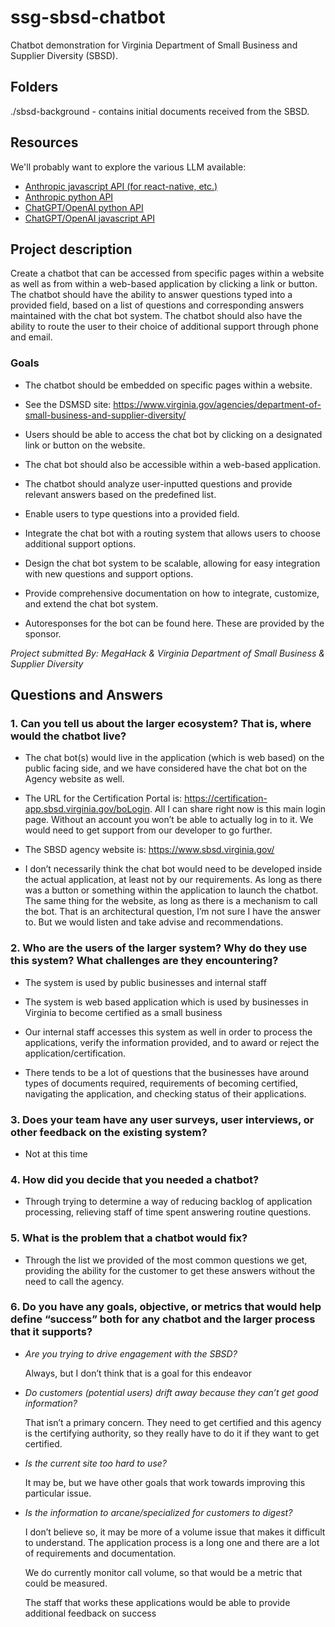 # ssg-sbsd-chatbot

Chatbot demonstration for Virginia Department of Small Business and Supplier Diversity (SBSD).

## Folders

./sbsd-background - contains initial documents received from the SBSD.

## Resources

We'll probably want to explore the various LLM available:

* [Anthropic javascript API (for react-native, etc.)](https://github.com/anthropics/anthropic-sdk-typescript)
* [Anthropic python API](https://github.com/anthropics/anthropic-sdk-python)
* [ChatGPT/OpenAI python API](https://github.com/openai/openai-python)
* [ChatGPT/OpenAI javascript API](https://github.com/openai/openai-node)


## Project description

Create a chatbot that can be accessed from specific pages within a website as well as from within a web-based application by clicking a link or button. The chatbot should have the ability to answer questions typed into a provided field, based on a list of questions and corresponding answers maintained with the chat bot system. The chatbot should also have the ability to route the user to their choice of additional support through phone and email.

### Goals

* The chatbot should be embedded on specific pages within a website. 

* See the DSMSD site: <https://www.virginia.gov/agencies/department-of-small-business-and-supplier-diversity/>

* Users should be able to access the chat bot by clicking on a designated link or button on the website.

* The chat bot should also be accessible within a web-based application.

* The chatbot should analyze user-inputted questions and provide relevant answers based on the predefined list.

* Enable users to type questions into a provided field.

* Integrate the chat bot with a routing system that allows users to choose additional support options.

* Design the chat bot system to be scalable, allowing for easy integration with new questions and support options.

* Provide comprehensive documentation on how to integrate, customize, and extend the chat bot system.

* Autoresponses for the bot can be found here. These are provided by the sponsor.

*Project submitted By: MegaHack & Virginia Department of Small Business & Supplier Diversity*

## Questions and Answers

### 1.	Can you tell us about the larger ecosystem?  That is, where would the chatbot live?

* The chat bot(s) would live in the application (which is web based) on the public facing side, and we have considered have the chat bot on the Agency website as well.

* The URL for the Certification Portal is: https://certification-app.sbsd.virginia.gov/boLogin. All I can share right now is this main login page. Without an account you won’t be able to actually log in to it. We would need to get support from our developer to go further. 

* The SBSD agency website is: https://www.sbsd.virginia.gov/

* I don’t necessarily think the chat bot would need to be developed inside the actual application, at least not by our requirements. As long as there was a button or something within the application to launch the chatbot. The same thing for the website, as long as there is a mechanism to call the bot. That is an architectural question, I’m not sure I have the answer to. But we would listen and take advise and recommendations. 

### 2.	Who are the users of the larger system?  Why do they use this system?  What challenges are they encountering?  

* The system is used by public businesses and internal staff

* The system is  web based application which is used by businesses in Virginia to become certified as a small business

* Our internal staff accesses this system as well in order to process the applications, verify the information provided, and to award or reject the application/certification.

* There tends to be a lot of questions that the businesses have around types of documents required, requirements of becoming certified, navigating the application, and checking status of their applications.

### 3.	Does your team have any user surveys, user interviews, or other feedback on the existing system?

* Not at this time

### 4.	How did you decide that you needed a chatbot?

* Through trying to determine a way of reducing backlog of application processing, relieving staff of time spent answering routine questions.

### 5.	What is the problem that a chatbot would fix? 

* Through the list we provided of the most common questions we get, providing the ability for the customer to get these answers without the need to call the agency. 

### 6.	Do you have any goals, objective, or metrics that would help define “success” both for any chatbot and the larger process that it supports?

* *Are you trying to drive engagement with the SBSD?*

    Always, but I don’t think that is a goal for this endeavor 

* *Do customers (potential users) drift away because they can’t get good information?*

    That isn’t a primary concern. They need to get certified and this agency is the certifying authority, so they really have to do it if they want to get certified. 

* *Is the current site too hard to use?*

    It may be, but we have other goals that work towards improving this particular issue. 

* *Is the information to arcane/specialized for customers to digest?*

    I don’t believe so, it may be more of a volume issue that makes it difficult to understand. The application process is a long one and there are a lot of requirements and documentation.

    We do currently monitor call volume, so that would be a metric that could be measured. 

    The staff that works these applications would be able to provide additional feedback on success

